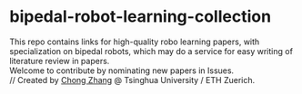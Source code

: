 # bipedal-robot-learning-collection  
This repo contains links for high-quality robo learning papers, with specialization on bipedal robots, which may do a service for easy writing of literature review in papers.   
Welcome to contribute by nominating new papers in Issues.   
// Created by [Chong Zhang](https://zita-ch.github.io/) @ Tsinghua University / ETH Zuerich.
